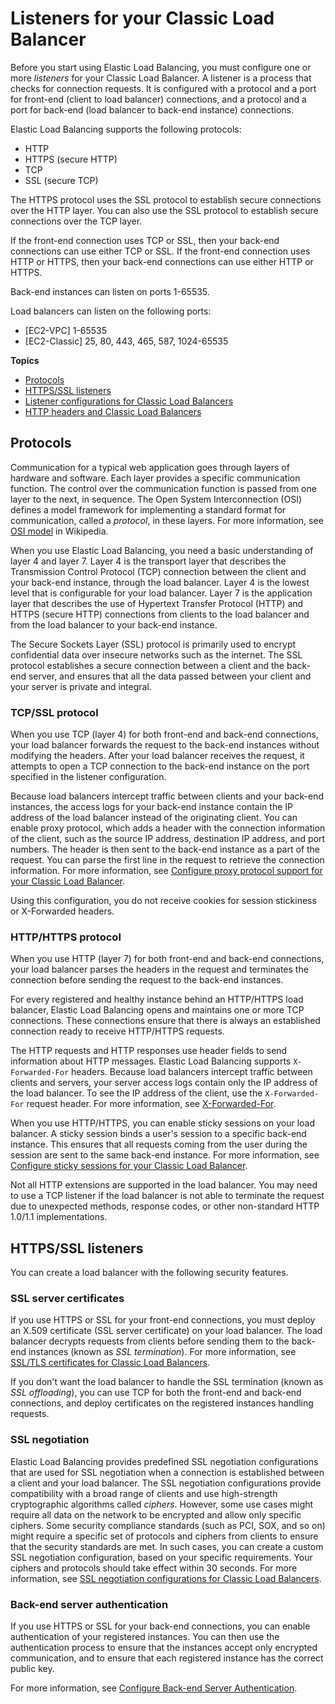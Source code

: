 # Listeners for your Classic Load Balancer<a name="elb-listener-config"></a>

Before you start using Elastic Load Balancing, you must configure one or more *listeners* for your Classic Load Balancer\. A listener is a process that checks for connection requests\. It is configured with a protocol and a port for front\-end \(client to load balancer\) connections, and a protocol and a port for back\-end \(load balancer to back\-end instance\) connections\.

Elastic Load Balancing supports the following protocols:
+ HTTP
+ HTTPS \(secure HTTP\)
+ TCP
+ SSL \(secure TCP\)

The HTTPS protocol uses the SSL protocol to establish secure connections over the HTTP layer\. You can also use the SSL protocol to establish secure connections over the TCP layer\.

If the front\-end connection uses TCP or SSL, then your back\-end connections can use either TCP or SSL\. If the front\-end connection uses HTTP or HTTPS, then your back\-end connections can use either HTTP or HTTPS\.

Back\-end instances can listen on ports 1\-65535\.

Load balancers can listen on the following ports:
+ \[EC2\-VPC\] 1\-65535
+ \[EC2\-Classic\] 25, 80, 443, 465, 587, 1024\-65535

**Topics**
+ [Protocols](#elb-listener-protocols)
+ [HTTPS/SSL listeners](#https-ssl-listeners)
+ [Listener configurations for Classic Load Balancers](using-elb-listenerconfig-quickref.md)
+ [HTTP headers and Classic Load Balancers](x-forwarded-headers.md)

## Protocols<a name="elb-listener-protocols"></a>

Communication for a typical web application goes through layers of hardware and software\. Each layer provides a specific communication function\. The control over the communication function is passed from one layer to the next, in sequence\. The Open System Interconnection \(OSI\) defines a model framework for implementing a standard format for communication, called a *protocol*, in these layers\. For more information, see [OSI model](http://en.wikipedia.org/wiki/OSI_model) in Wikipedia\.

When you use Elastic Load Balancing, you need a basic understanding of layer 4 and layer 7\. Layer 4 is the transport layer that describes the Transmission Control Protocol \(TCP\) connection between the client and your back\-end instance, through the load balancer\. Layer 4 is the lowest level that is configurable for your load balancer\. Layer 7 is the application layer that describes the use of Hypertext Transfer Protocol \(HTTP\) and HTTPS \(secure HTTP\) connections from clients to the load balancer and from the load balancer to your back\-end instance\.

The Secure Sockets Layer \(SSL\) protocol is primarily used to encrypt confidential data over insecure networks such as the internet\. The SSL protocol establishes a secure connection between a client and the back\-end server, and ensures that all the data passed between your client and your server is private and integral\.

### TCP/SSL protocol<a name="using-elb-tcp-layer4"></a>

When you use TCP \(layer 4\) for both front\-end and back\-end connections, your load balancer forwards the request to the back\-end instances without modifying the headers\. After your load balancer receives the request, it attempts to open a TCP connection to the back\-end instance on the port specified in the listener configuration\.

Because load balancers intercept traffic between clients and your back\-end instances, the access logs for your back\-end instance contain the IP address of the load balancer instead of the originating client\. You can enable proxy protocol, which adds a header with the connection information of the client, such as the source IP address, destination IP address, and port numbers\. The header is then sent to the back\-end instance as a part of the request\. You can parse the first line in the request to retrieve the connection information\. For more information, see [Configure proxy protocol support for your Classic Load Balancer](enable-proxy-protocol.md)\.

Using this configuration, you do not receive cookies for session stickiness or X\-Forwarded headers\.

### HTTP/HTTPS protocol<a name="using-elb-http-layer7"></a>

When you use HTTP \(layer 7\) for both front\-end and back\-end connections, your load balancer parses the headers in the request and terminates the connection before sending the request to the back\-end instances\.

For every registered and healthy instance behind an HTTP/HTTPS load balancer, Elastic Load Balancing opens and maintains one or more TCP connections\. These connections ensure that there is always an established connection ready to receive HTTP/HTTPS requests\.

The HTTP requests and HTTP responses use header fields to send information about HTTP messages\. Elastic Load Balancing supports `X-Forwarded-For` headers\. Because load balancers intercept traffic between clients and servers, your server access logs contain only the IP address of the load balancer\. To see the IP address of the client, use the `X-Forwarded-For` request header\. For more information, see [X\-Forwarded\-For](x-forwarded-headers.md#x-forwarded-for)\.

When you use HTTP/HTTPS, you can enable sticky sessions on your load balancer\. A sticky session binds a user's session to a specific back\-end instance\. This ensures that all requests coming from the user during the session are sent to the same back\-end instance\. For more information, see [Configure sticky sessions for your Classic Load Balancer](elb-sticky-sessions.md)\.

Not all HTTP extensions are supported in the load balancer\. You may need to use a TCP listener if the load balancer is not able to terminate the request due to unexpected methods, response codes, or other non\-standard HTTP 1\.0/1\.1 implementations\.

## HTTPS/SSL listeners<a name="https-ssl-listeners"></a>

You can create a load balancer with the following security features\.

### SSL server certificates<a name="ssl-cert"></a>

If you use HTTPS or SSL for your front\-end connections, you must deploy an X\.509 certificate \(SSL server certificate\) on your load balancer\. The load balancer decrypts requests from clients before sending them to the back\-end instances \(known as *SSL termination*\)\. For more information, see [SSL/TLS certificates for Classic Load Balancers](ssl-server-cert.md)\.

If you don't want the load balancer to handle the SSL termination \(known as *SSL offloading*\), you can use TCP for both the front\-end and back\-end connections, and deploy certificates on the registered instances handling requests\.

### SSL negotiation<a name="using-elb-cipher-settings"></a>

Elastic Load Balancing provides predefined SSL negotiation configurations that are used for SSL negotiation when a connection is established between a client and your load balancer\. The SSL negotiation configurations provide compatibility with a broad range of clients and use high\-strength cryptographic algorithms called *ciphers*\. However, some use cases might require all data on the network to be encrypted and allow only specific ciphers\. Some security compliance standards \(such as PCI, SOX, and so on\) might require a specific set of protocols and ciphers from clients to ensure that the security standards are met\. In such cases, you can create a custom SSL negotiation configuration, based on your specific requirements\. Your ciphers and protocols should take effect within 30 seconds\. For more information, see [SSL negotiation configurations for Classic Load Balancers](elb-ssl-security-policy.md)\.

### Back\-end server authentication<a name="using-elb-backend-auth"></a>

If you use HTTPS or SSL for your back\-end connections, you can enable authentication of your registered instances\. You can then use the authentication process to ensure that the instances accept only encrypted communication, and to ensure that each registered instance has the correct public key\.

For more information, see [Configure Back\-end Server Authentication](elb-create-https-ssl-load-balancer.md#configure_backendauth_clt)\.